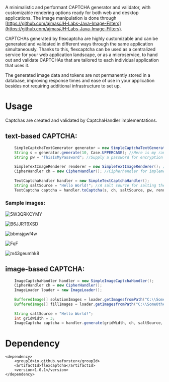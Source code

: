 A minimalistic and performant CAPTCHA generator and validator, with customizable rendering options ready for both web and desktop applications.
The image manipulation is done through [https://github.com/ajmas/JH-Labs-Java-Image-Filters](https://github.com/ajmas/JH-Labs-Java-Image-Filters).

CAPTCHAs generated by flexcaptcha are highly customizable and can be generated and validated in different ways through the same application simultaneously. Thanks to this, flexcaptcha can be used as a centralized service for your web application landscape, or as a microservice, to hand out and validate CAPTCHAs that are tailored to each individual application that uses it.

The generated image data and tokens are not permanently stored in a database, improving response times and ease of use in your application besides not requiring additional infrastructure to set up.

# Usage

Captchas are created and validated by CaptchaHandler implementations.


## text-based CAPTCHA:

```java
    SimpleCaptchaTextGenerator generator = new SimpleCaptchaTextGenerator(); //Can generate randomized strings from a pool of allowed characters
    String s = generator.generate(10, Case.UPPERCASE); //Here is my random string. I want all letters to be uppercase. lowercase and mixed-case is supported, too. Or you supply your own string.
    String pw = "ThisIsMyPassword"; //Supply a password for encryption
    
    SimpleTextImageRenderer renderer = new SimpleTextImageRenderer(); //pick a renderer controlling the image generation (and distortion)
    CipherHandler ch = new CipherHandler(); //Cipherhandler for implementing the encryption and decryption
    
    TextCaptchaHandler handler = new SimpleTextCaptchaHandler();
    String saltSource = "Hello World!"; //A salt source for salting the hashes and encryption
    TextCaptcha captcha = handler.toCaptcha(s, ch, saltSource, pw, renderer , 100, 300); //putting it all together
```
### Sample images:

![5W3QRKCYMY](https://user-images.githubusercontent.com/96397624/148242974-931e21b9-de0c-4200-ad99-41c3e3918228.png)

![B6JJRT9XSD](https://user-images.githubusercontent.com/96397624/148242976-62a6e567-f2e0-43cf-87ac-43ea03aef6a9.png)

![bbmsjgwf4w](https://user-images.githubusercontent.com/96397624/148242978-1037e9a1-7b19-48e7-86e3-8896bb33306d.png)

![FqF](https://user-images.githubusercontent.com/96397624/148242981-d7889d63-5850-40a7-b913-9f66b9fe478d.png)

![m43geumhk8](https://user-images.githubusercontent.com/96397624/148242983-53876334-f87f-483e-93c9-9f63ff958e8e.png)

## image-based CAPTCHA:

```java
    ImageCaptchaHandler handler = new SimpleImageCaptchaHandler();
    CipherHandler ch = new CipherHandler();
    ImageLoader loader = new ImageLoader();
    
    BufferedImage[] solutionImages = loader.getImagesfromPath("C:\\SomeDirectory");
    BufferedImage[] fillImages = loader.getImagesfromPath("C:\\SomeOtherDirectory");
    
    String saltSource = "Hello World!";
    int gridWidth = 3;
    ImageCaptcha captcha = handler.generate(gridWidth, ch, saltSource, password, solutionImages, fillImages);
```
# Dependency

```
<dependency>
    <groupId>io.github.yaforster</groupId>
    <artifactId>flexcaptcha</artifactId>
    <version>1.0.1</version>
</dependency>
```
